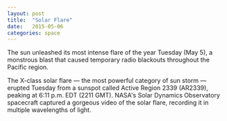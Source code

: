 ```yaml
---
layout: post
title:  "Solar Flare"
date:   2015-05-06
categories: space
---
```


The sun unleashed its most intense flare of the year Tuesday (May 5), a monstrous blast that caused temporary radio blackouts throughout the Pacific region.

The X-class solar flare — the most powerful category of sun storm — erupted Tuesday from a sunspot called Active Region 2339 (AR2339), peaking at 6:11 p.m. EDT (2211 GMT). NASA's Solar Dynamics Observatory spacecraft captured a gorgeous video of the solar flare, recording it in multiple wavelengths of light.